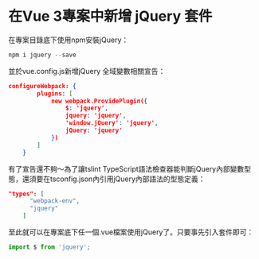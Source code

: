 # 在Vue 3專案中新增 jQuery 套件

在專案目錄底下使用npm安裝jQuery：

```powershell
npm i jquery --save
```

並於vue.config.js新增jQuery 全域變數相關宣告：

```json
configureWebpack: {
        plugins: [
            new webpack.ProvidePlugin({
                $: 'jquery',
                jquery: 'jquery',
                'window.jQuery': 'jquery',
                jQuery: 'jquery'
            })
        ]
    }
```

有了宣告還不夠～為了讓tslint TypeScript語法檢查器能判斷jQuery內部變數型態，還須要在tsconfig.json內引用jQuery內部語法的型態定義：

```json
"types": [
      "webpack-env",
      "jquery"      
    ]
```

至此就可以在專案底下任一個.vue檔案使用jQuery了。只要事先引入套件即可：

```typescript
import $ from 'jquery';
```
